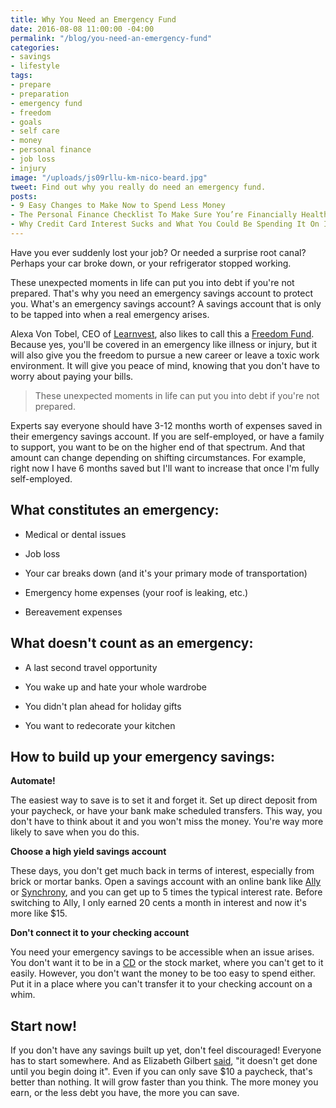 ```yaml
---
title: Why You Need an Emergency Fund
date: 2016-08-08 11:00:00 -04:00
permalink: "/blog/you-need-an-emergency-fund"
categories:
- savings
- lifestyle
tags:
- prepare
- preparation
- emergency fund
- freedom
- goals
- self care
- money
- personal finance
- job loss
- injury
image: "/uploads/js09rllu-km-nico-beard.jpg"
tweet: Find out why you really do need an emergency fund.
posts:
- 9 Easy Changes to Make Now to Spend Less Money
- The Personal Finance Checklist To Make Sure You’re Financially Healthy
- Why Credit Card Interest Sucks and What You Could Be Spending It On Instead
---
```


Have you ever suddenly lost your job? Or needed a surprise root canal? Perhaps your car broke down, or your refrigerator stopped working.

These unexpected moments in life can put you into debt if you're not prepared. That's why you need an emergency savings account to protect you. What's an emergency savings account? A savings account that is only to be tapped into when a real emergency arises.

Alexa Von Tobel, CEO of [Learnvest](https://www.learnvest.com/?utm_source=CJ&utm_medium=affiliate&utm_campaign=wellness&utm_content=yoga_300x250), also likes to call this a [Freedom Fund](http://www.inc.com/magazine/201405/alexa-von-tobel/need-for-freedom-fund-savings-living-expenses.html). Because yes, you'll be covered in an emergency like illness or injury, but it will also give you the freedom to pursue a new career or leave a toxic work environment. It will give you peace of mind, knowing that you don't have to worry about paying your bills.

> These unexpected moments in life can put you into debt if you're not prepared.

Experts say everyone should have 3-12 months worth of expenses saved in their emergency savings account. If you are self-employed, or have a family to support, you want to be on the higher end of that spectrum. And that amount can change depending on shifting circumstances. For example, right now I have 6 months saved but I'll want to increase that once I'm fully self-employed.

## What constitutes an emergency:

* Medical or dental issues

* Job loss

* Your car breaks down (and it's your primary mode of transportation)

* Emergency home expenses (your roof is leaking, etc.)

* Bereavement expenses

## What doesn't count as an emergency:

* A last second travel opportunity

* You wake up and hate your whole wardrobe

* You didn't plan ahead for holiday gifts

* You want to redecorate your kitchen

## How to build up your emergency savings:

**Automate!**

The easiest way to save is to set it and forget it. Set up direct deposit from your paycheck, or have your bank make scheduled transfers. This way, you don't have to think about it and you won't miss the money. You're way more likely to save when you do this.

**Choose a high yield savings account**

These days, you don't get much back in terms of interest, especially from brick or mortar banks. Open a savings account with an online bank like [Ally](ally.com) or [Synchrony](https://www.synchronybank.com/banking/home), and you can get up to 5 times the typical interest rate. Before switching to Ally, I only earned 20 cents a month in interest and now it's more like $15.

**Don't connect it to your checking account**

You need your emergency savings to be accessible when an issue arises. You don't want it to be in a [CD](https://www.nerdwallet.com/blog/banking/cd-certificate-of-deposit/) or the stock market, where you can't get to it easily. However, you don't want the money to be too easy to spend either. Put it in a place where you can't transfer it to your checking account on a whim.

## Start now!

If you don't have any savings built up yet, don't feel discouraged! Everyone has to start somewhere. And as Elizabeth Gilbert [said](http://www.elizabethgilbert.com/magic-lessons/), "it doesn't get done until you begin doing it". Even if you can only save $10 a paycheck, that's better than nothing. It will grow faster than you think. The more money you earn, or the less debt you have, the more you can save.